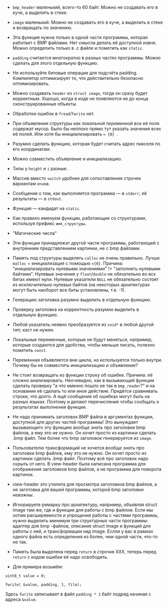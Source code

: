 
- `bmp_header` маленький, всего-то 60 байт. Можно не создавать его в куче, а выделить в стеке.

- `image` маленький. Можно не создавать его в куче, а выделить в стеке и возвращать по значению.

- Эта функция нужна  только в одной части программы, которая работает с BMP файлами. Нет смысла делать её доступной извне. Можно определить только в .c файле и пометить как `static`.

- `padding` считается многократно в разных частях программы. Можно сделать для этого отдельную функцию. 

- Не используйте битовые операции для подсчёта padding. Компилятор оптимизирует то, что действительно безопасно оптимизировать.

- Можно создавать `header` из `struct image`, тогда он сразу будет корректным. Хорошо, когда в коде не появляются не до конца сконструированные объекты.

- Обработки ошибок в `fread`/`fwrite` нет.

- При объявлении структуры как *локальной переменной* все её поля содержат мусор. 
  Было бы неплохо прямо тут указать значения всех её полей.
  Или хотя бы инициализировать  `= {0} `.

- Разумно сделать функцию, которая будет считать адрес пикселя по его координатам.

- Можно совместить объявление и инициализацию.

- Типы у `height` и `i` разные.

- Массив вместо `switch` удобнее для сопоставления строчек вариантам `enum`а.

- Сообщения о том, как выполняется программа &mdash; в `stderr`; её результаты  &mdash; в `stdout`.

- Функция &mdash;  кандидат на `static`.

- Как правило именуем функции, работающие со структурами, используя префикс `имя_структуры`. 

- "Магические числа"

- Эти функции принадлежат другой части программы, работающей с внутренним представлением картинки, не с bmp файлами.

- Память под структуры выделять `calloc` не очень правильно. Лучше `malloc` + инициализация с помощью `={0}`.
Причина: "инициализировать нулевыми значениями" != "заполнить нулевыми байтами". Нулевые значения у `float`/`double` не обязательно во всх битах  имеют нули. Нулевые указатели `NULL` не обязательно состоят из исключительно нулевых байтов (на некоторых архитектурах могут быть наоборот все биты установлены, т.е. -1).

- Генерацию заголовка разумно выделить в отдельную функцию.

- Проверку заголовка на корректность разумно выделить в отдельную функцию.

- Любой указатель неявно преобразуется из `void*` в любой другой тип; каст не нужен.

- Локальные переменные, которые не будут меняться, например, которые создаются для удобства, чтобы меньше писать, полезно пометить `const`.

- Переменная объявляется вне цикла, но используется только внутри. Почему бы не совместить инициализацию и объявление?

- Не стоит возвращать из функции строку об ошибке. Причина: её сложно анализировать. Неочевидно, как в вызывающей функции сделать проверку "а что именно пошло не так в `bmp_reader`?" и на основании её сделать то или иное действие. Придётся сравнивать строки, что долго. А ещё сообщения об ошибках могут быть на разных языках.
Поэтому и делают перечисления чтобы сообщать о результатах выполнения функции. 

- Не надо принимать заголовок BMP файла в аргументах функции, доступной для других частей программы!
Это вынуждает вызывающего эту функцию *вообще знать* про заголовки bmp файлов, а ему это не нужно. Он хочет просто из картинки сделать .bmp файл.
Тем более что bmp заголовок генерируется из `image`.

- Пользователю трансформаций не хочется *вообще знать* про заголовки bmp файлов, ему это не нужно. Он хочет просто из картинки сделать .bmp файл.
Поэтому всё про заголовок надо скрыть от него.
В view-header была написана программа для отображения заголовков bmp файлов, а не программа для поворота картинок.



- view-header это утилита для просмотра заголовков  bmp файлов, а не заготовка для вашей программы, которой bmp заголовки *неважны*.

- Игнорируете ремарку про архитектуру, например, объявляя struct image там же, где и функции для работы с bmp файлом.
Если мы хотим расширяемости и упрощения работы с частями программы, нужно выделить минимум три структурных части программы: адаптер для bmp -файлов, описание struct image и функций для работы с ней, и трансформации над image. Еслли у вас в рамках одного файла есть определения из более, чем одной части, что-то не так.

- Память была выделена перед `return` в строчке ХХХ, теперь перед `return` с кодом ошибки её надо освободить.


- Для примера возьмём:

```
uint8_t value = 0; 

fwrite( &value, padding, 1, file);
```

 
Здесь `fwrite`  записывает в файл `padding * 1` байт подряд начиная с адреса `&value`.
